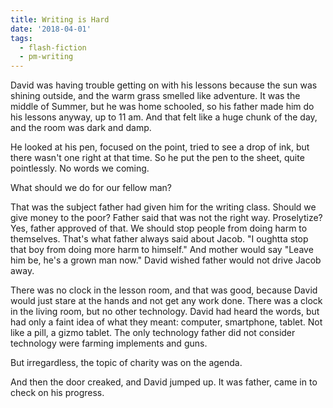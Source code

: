 ```yaml
---
title: Writing is Hard
date: '2018-04-01'
tags:
  - flash-fiction
  - pm-writing
---
```


David was having trouble getting on with his lessons because the sun was shining
outside, and the warm grass smelled like adventure. It was the middle of Summer,
but he was home schooled, so his father made him do his lessons anyway, up to 11
am. And that felt like a huge chunk of the day, and the room was dark and damp.

<!-- truncate -->

He looked at his pen, focused on the point, tried to see a drop of ink, but
there wasn't one right at that time. So he put the pen to the sheet, quite
pointlessly. No words we coming.

What should we do for our fellow man?

That was the subject father had given him for the writing class. Should we give
money to the poor? Father said that was not the right way. Proselytize? Yes,
father approved of that. We should stop people from doing harm to themselves.
That's what father always said about Jacob. "I oughtta stop that boy from doing
more harm to himself." And mother would say "Leave him be, he's a grown man
now." David wished father would not drive Jacob away.

There was no clock in the lesson room, and that was good, because David would
just stare at the hands and not get any work done. There was a clock in the
living room, but no other technology. David had heard the words, but had only a
faint idea of what they meant: computer, smartphone, tablet. Not like a pill, a
gizmo tablet. The only technology father did not consider technology were
farming implements and guns.

But irregardless, the topic of charity was on the agenda.

And then the door creaked, and David jumped up. It was father, came in to check
on his progress.
